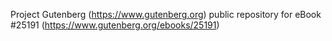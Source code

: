 Project Gutenberg (https://www.gutenberg.org) public repository for eBook #25191 (https://www.gutenberg.org/ebooks/25191)
